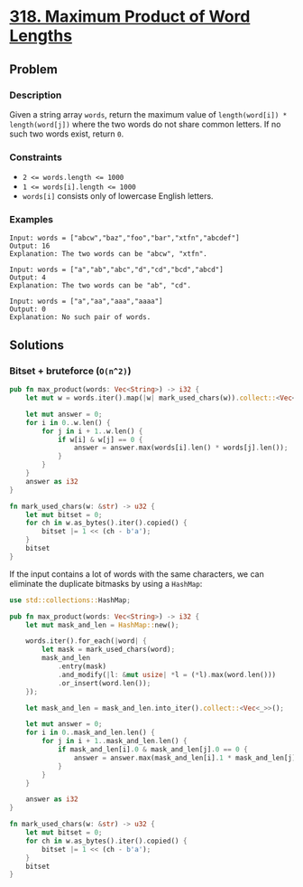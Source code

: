 # [318. Maximum Product of Word Lengths](https://leetcode.com/problems/maximum-product-of-word-lengths/)

## Problem

### Description

Given a string array `words`, return the maximum value
of `length(word[i]) * length(word[j])` where the two words do not share common
letters. If no such two words exist, return `0`.

### Constraints

* `2 <= words.length <= 1000`
* `1 <= words[i].length <= 1000`
* `words[i]` consists only of lowercase English letters.

### Examples

```text
Input: words = ["abcw","baz","foo","bar","xtfn","abcdef"]
Output: 16
Explanation: The two words can be "abcw", "xtfn".
```

```text
Input: words = ["a","ab","abc","d","cd","bcd","abcd"]
Output: 4
Explanation: The two words can be "ab", "cd".
```

```text
Input: words = ["a","aa","aaa","aaaa"]
Output: 0
Explanation: No such pair of words.
```

## Solutions

### Bitset + bruteforce (`O(n^2)`)

```rust
pub fn max_product(words: Vec<String>) -> i32 {
    let mut w = words.iter().map(|w| mark_used_chars(w)).collect::<Vec<_>>();

    let mut answer = 0;
    for i in 0..w.len() {
        for j in i + 1..w.len() {
            if w[i] & w[j] == 0 {
                answer = answer.max(words[i].len() * words[j].len());
            }
        }
    }
    answer as i32
}

fn mark_used_chars(w: &str) -> u32 {
    let mut bitset = 0;
    for ch in w.as_bytes().iter().copied() {
        bitset |= 1 << (ch - b'a');
    }
    bitset
}
```

If the input contains a lot of words with the same characters, we can eliminate
the duplicate bitmasks by using a `HashMap`:

```rust
use std::collections::HashMap;

pub fn max_product(words: Vec<String>) -> i32 {
    let mut mask_and_len = HashMap::new();

    words.iter().for_each(|word| {
        let mask = mark_used_chars(word);
        mask_and_len
            .entry(mask)
            .and_modify(|l: &mut usize| *l = (*l).max(word.len()))
            .or_insert(word.len());
    });

    let mask_and_len = mask_and_len.into_iter().collect::<Vec<_>>();

    let mut answer = 0;
    for i in 0..mask_and_len.len() {
        for j in i + 1..mask_and_len.len() {
            if mask_and_len[i].0 & mask_and_len[j].0 == 0 {
                answer = answer.max(mask_and_len[i].1 * mask_and_len[j].1);
            }
        }
    }

    answer as i32
}

fn mark_used_chars(w: &str) -> u32 {
    let mut bitset = 0;
    for ch in w.as_bytes().iter().copied() {
        bitset |= 1 << (ch - b'a');
    }
    bitset
}
```